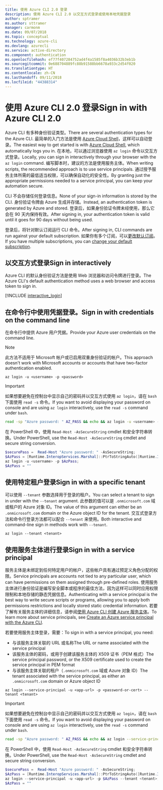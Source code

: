 ```yaml
---
title: 使用 Azure CLI 2.0 登录
description: 使用 Azure CLI 2.0 以交互方式登录或使用本地凭据登录
author: sptramer
ms.author: sttramer
manager: carmonm
ms.date: 09/07/2018
ms.topic: conceptual
ms.technology: azure-cli
ms.devlang: azurecli
ms.service: active-directory
ms.component: authentication
ms.openlocfilehash: ef77f407284752ad4f4a1585f8a4036b32b3eb1b
ms.sourcegitcommit: 0e688704889fc88b91588bb6678a933c2d54f020
ms.translationtype: HT
ms.contentlocale: zh-CN
ms.lasthandoff: 09/11/2018
ms.locfileid: "44388314"
---
```

# <a name="sign-in-with-azure-cli-20"></a><span data-ttu-id="100f0-103">使用 Azure CLI 2.0 登录</span><span class="sxs-lookup"><span data-stu-id="100f0-103">Sign in with Azure CLI 2.0</span></span>

<span data-ttu-id="100f0-104">Azure CLI 有多种身份验证类型。</span><span class="sxs-lookup"><span data-stu-id="100f0-104">There are several authentication types for the Azure CLI.</span></span> <span data-ttu-id="100f0-105">最简单的入门方法是使用 [Azure Cloud Shell](/azure/cloud-shell/overview)，这样可以自动登录。</span><span class="sxs-lookup"><span data-stu-id="100f0-105">The easiest way to get started is with [Azure Cloud Shell](/azure/cloud-shell/overview), which automatically logs you in.</span></span> <span data-ttu-id="100f0-106">在本地，可以通过浏览器使用 `az login` 命令以交互方式登录。</span><span class="sxs-lookup"><span data-stu-id="100f0-106">Locally, you can sign in interactively through your browser with the `az login` command.</span></span> <span data-ttu-id="100f0-107">编写脚本时，建议的方法是使用服务主体。</span><span class="sxs-lookup"><span data-stu-id="100f0-107">When writing scripts, the recommended approach is to use service principals.</span></span> <span data-ttu-id="100f0-108">通过授予服务主体所需的最低适当权限，可以确保自动化的安全性。</span><span class="sxs-lookup"><span data-stu-id="100f0-108">By granting just the appropriate permissions needed to a service principal, you can keep your automation secure.</span></span>

<span data-ttu-id="100f0-109">CLI 不会存储任何登录信息。</span><span class="sxs-lookup"><span data-stu-id="100f0-109">None of your sign-in information is stored by the CLI.</span></span> <span data-ttu-id="100f0-110">身份验证令牌由 Azure 生成并存储。</span><span class="sxs-lookup"><span data-stu-id="100f0-110">Instead, an authentication token is generated by Azure and stored.</span></span> <span data-ttu-id="100f0-111">登录后，如果身份验证令牌未经使用，那么它会在 90 天内保持有效。</span><span class="sxs-lookup"><span data-stu-id="100f0-111">After signing in, your authentication token is valid until it goes for 90 days without being used.</span></span>

<span data-ttu-id="100f0-112">登录后，将针对默认订阅运行 CLI 命令。</span><span class="sxs-lookup"><span data-stu-id="100f0-112">After signing in, CLI commands are run against your default subscription.</span></span> <span data-ttu-id="100f0-113">如果你有多个订阅，可以[更改默认订阅](manage-azure-subscriptions-azure-cli.md)。</span><span class="sxs-lookup"><span data-stu-id="100f0-113">If you have multiple subscriptions, you can [change your default subscription](manage-azure-subscriptions-azure-cli.md).</span></span>

## <a name="sign-in-interactively"></a><span data-ttu-id="100f0-114">以交互方式登录</span><span class="sxs-lookup"><span data-stu-id="100f0-114">Sign in interactively</span></span>

<span data-ttu-id="100f0-115">Azure CLI 的默认身份验证方法是使用 Web 浏览器和访问令牌进行登录。</span><span class="sxs-lookup"><span data-stu-id="100f0-115">The Azure CLI's default authentication method uses a web browser and access token to sign in.</span></span>

[!INCLUDE [interactive_login](includes/interactive-login.md)]

## <a name="sign-in-with-credentials-on-the-command-line"></a><span data-ttu-id="100f0-116">在命令行中使用凭据登录。</span><span class="sxs-lookup"><span data-stu-id="100f0-116">Sign in with credentials on the command line</span></span>

<span data-ttu-id="100f0-117">在命令行中提供 Azure 用户凭据。</span><span class="sxs-lookup"><span data-stu-id="100f0-117">Provide your Azure user credentials on the command line.</span></span>

> [!Note]
> <span data-ttu-id="100f0-118">此方法不适用于 Microsoft 帐户或已启用双重身份验证的帐户。</span><span class="sxs-lookup"><span data-stu-id="100f0-118">This approach doesn't work with Microsoft accounts or accounts that have two-factor authentication enabled.</span></span>

```azurecli
az login -u <username> -p <password>
```

> [!IMPORTANT]
> <span data-ttu-id="100f0-119">如果想要避免在控制台中显示自己的密码并以交互方式使用 `az login`，请在 `bash` 下面使用 `read -s` 命令。</span><span class="sxs-lookup"><span data-stu-id="100f0-119">If you want to avoid displaying your password on console and are using `az login` interactively, use the `read -s` command under `bash`.</span></span>
>
> ```bash
> read -sp "Azure password: " AZ_PASS && echo && az login -u <username> -p $AZ_PASS
> ```
>
> <span data-ttu-id="100f0-120">在 PowerShell 中，使用 `Read-Host -AsSecureString` cmdlet 和安全字符串转换。</span><span class="sxs-lookup"><span data-stu-id="100f0-120">Under PowerShell, use the `Read-Host -AsSecureString` cmdlet and secure string conversion.</span></span>
>
> ```powershell
> $securePass =  Read-Host "Azure password: " -AsSecureString;
> $AzPass = [Runtime.InteropServices.Marshal]::PtrToStringAuto([Runtime.InteropServices.Marshal]::SecureStringToBSTR($securePass));
> az login -u <username> -p $AzPass;
> $AzPass = ""
> ```

## <a name="sign-in-with-a-specific-tenant"></a><span data-ttu-id="100f0-121">使用特定租户登录</span><span class="sxs-lookup"><span data-stu-id="100f0-121">Sign in with a specific tenant</span></span>

<span data-ttu-id="100f0-122">可以使用 `--tenant` 参数选择用于登录的租户。</span><span class="sxs-lookup"><span data-stu-id="100f0-122">You can select a tenant to sign in under with the `--tenant` argument.</span></span> <span data-ttu-id="100f0-123">此参数的值可以是 `.onmicrosoft.com` 域或租户的 Azure 对象 ID。</span><span class="sxs-lookup"><span data-stu-id="100f0-123">The value of this argument can either be an `.onmicrosoft.com` domain or the Azure object ID for the tenant.</span></span> <span data-ttu-id="100f0-124">交互式登录方法和命令行登录方法都可以配合 `--tenant` 来使用。</span><span class="sxs-lookup"><span data-stu-id="100f0-124">Both interactive and command-line sign in methods work with `--tenant`.</span></span>

```azurecli
az login --tenant <tenant>
```

## <a name="sign-in-with-a-service-principal"></a><span data-ttu-id="100f0-125">使用服务主体进行登录</span><span class="sxs-lookup"><span data-stu-id="100f0-125">Sign in with a service principal</span></span>

<span data-ttu-id="100f0-126">服务主体是未绑定到任何特定用户的帐户，这些帐户具有通过预定义角色分配的权限。</span><span class="sxs-lookup"><span data-stu-id="100f0-126">Service principals are accounts not tied to any particular user, which can have permissions on them assigned through pre-defined roles.</span></span> <span data-ttu-id="100f0-127">使用服务主体进行身份验证是编写安全脚本或程序的最佳方法，因为这样可以同时应用权限限制和本地存储的静态凭据信息。</span><span class="sxs-lookup"><span data-stu-id="100f0-127">Authenticating with a service principal is the best way to write secure scripts or programs, allowing you to apply both permissions restrictions and locally stored static credential information.</span></span> <span data-ttu-id="100f0-128">若要了解有关服务主体的详细信息，请参阅[使用 Azure CLI 创建 Azure 服务主体](create-an-azure-service-principal-azure-cli.md)。</span><span class="sxs-lookup"><span data-stu-id="100f0-128">To learn more about service principals, see [Create an Azure service principal with the Azure CLI](create-an-azure-service-principal-azure-cli.md).</span></span>

<span data-ttu-id="100f0-129">若要使用服务主体登录，需要：</span><span class="sxs-lookup"><span data-stu-id="100f0-129">To sign in with a service principal, you need:</span></span>

* <span data-ttu-id="100f0-130">与该服务主体关联的 URL 或名称</span><span class="sxs-lookup"><span data-stu-id="100f0-130">The URL or name associated with the service principal</span></span>
* <span data-ttu-id="100f0-131">该服务主体的密码，或用于创建该服务主体的 X509 证书（PEM 格式）</span><span class="sxs-lookup"><span data-stu-id="100f0-131">The service principal password, or the X509 certificate used to create the service principal in PEM format</span></span>
* <span data-ttu-id="100f0-132">与该服务主体关联的租户（`.onmicrosoft.com` 域或 Azure 对象 ID）</span><span class="sxs-lookup"><span data-stu-id="100f0-132">The tenant associated with the service principal, as either an `.onmicrosoft.com` domain or Azure object ID</span></span>

```azurecli
az login --service-principal -u <app-url> -p <password-or-cert> --tenant <tenant>
```

> [!IMPORTANT]
> <span data-ttu-id="100f0-133">如果想要避免在控制台中显示自己的密码并以交互方式使用 `az login`，请在 `bash` 下面使用 `read -s` 命令。</span><span class="sxs-lookup"><span data-stu-id="100f0-133">If you want to avoid displaying your password on console and are using `az login` interactively, use the `read -s` command under `bash`.</span></span>
>
> ```bash
> read -sp "Azure password: " AZ_PASS && echo && az login --service-principal -u <app-url> -p $AZ_PASS --tenant <tenant>
> ```
>
> <span data-ttu-id="100f0-134">在 PowerShell 中，使用 `Read-Host -AsSecureString` cmdlet 和安全字符串转换。</span><span class="sxs-lookup"><span data-stu-id="100f0-134">Under PowerShell, use the `Read-Host -AsSecureString` cmdlet and secure string conversion.</span></span>
>
> ```powershell
> $securePass =  Read-Host "Azure password: " -AsSecureString;
> $AzPass = [Runtime.InteropServices.Marshal]::PtrToStringAuto([Runtime.InteropServices.Marshal]::SecureStringToBSTR($securePass));
> az login --service-principal -u <app-url> -p $AzPass --tenant <tenant>;
> $AzPass = ""
> ```
